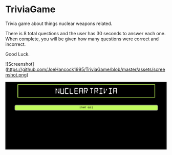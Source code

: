 # TriviaGame


Trivia game about things nuclear weapons related.

There is 8 total questions and the user has 30 seconds to answer each one. 
When complete, you will be given how many questions were correct and incorrect.

Good Luck.


![Screenshot] (https://github.com/JoeHancock1995/TriviaGame/blob/master/assets/screenshot.png)

![Image description](https://github.com/JoeHancock1995/TriviaGame/blob/master/assets/screenshot.png)

